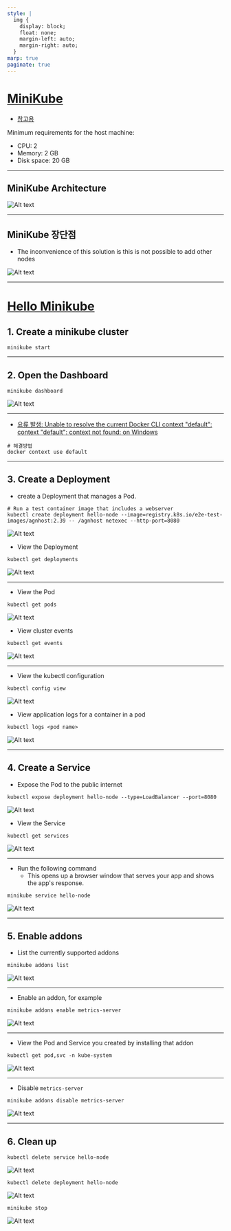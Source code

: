 ```yaml
---
style: |
  img {
    display: block;
    float: none;
    margin-left: auto;
    margin-right: auto;
  }
marp: true
paginate: true
---
```

# [MiniKube](https://minikube.sigs.k8s.io/docs/)
- [참고용](https://www.padok.fr/en/blog/minikube-kubeadm-kind-k3s)

Minimum requirements for the host machine:
- CPU: 2
- Memory: 2 GB
- Disk space: 20 GB

---
## MiniKube Architecture
![Alt text](./img/minikube/image-19.png)

---
## MiniKube 장단점
- The inconvenience of this solution is this is not possible to add other nodes

![Alt text](./img/minikube/image-18.png)

---
# [Hello Minikube](https://kubernetes.io/docs/tutorials/hello-minikube/)
## 1. Create a minikube cluster
```shell
minikube start
```

---
## 2. Open the Dashboard
```shell
minikube dashboard
```
![Alt text](./img/minikube/image.png)

---
- [요류 발생: Unable to resolve the current Docker CLI context "default": context "default": context not found: on Windows](https://stackoverflow.com/questions/77208746/unable-to-resolve-the-current-docker-cli-context-default-context-default-c)
```shell
# 해결방법 
docker context use default
```

---
## 3. Create a Deployment
- create a Deployment that manages a Pod.
```shell
# Run a test container image that includes a webserver
kubectl create deployment hello-node --image=registry.k8s.io/e2e-test-images/agnhost:2.39 -- /agnhost netexec --http-port=8080
```
![Alt text](./img/minikube/image-1.png)

- View the Deployment
```shell
kubectl get deployments
```
![Alt text](./img/minikube/image-2.png)

---
- View the Pod
```shell
kubectl get pods
```
![Alt text](./img/minikube/image-3.png)

- View cluster events
```shell
kubectl get events
```
![Alt text](./img/minikube/image-4.png)

---
- View the kubectl configuration
```shell
kubectl config view
```
![Alt text](./img/minikube/image-5.png)

- View application logs for a container in a pod
```shell
kubectl logs <pod name>
```
![Alt text](./img/minikube/image-6.png)

---
## 4. Create a Service
- Expose the Pod to the public internet
```shell
kubectl expose deployment hello-node --type=LoadBalancer --port=8080
```
![Alt text](./img/minikube/image-7.png)

- View the Service
```shell
kubectl get services
```
![Alt text](./img/minikube/image-8.png)

---
- Run the following command
    - This opens up a browser window that serves your app and shows the app's response.
```shell
minikube service hello-node
```
![Alt text](./img/minikube/image-9.png)

---
## 5. Enable addons
- List the currently supported addons
```shell
minikube addons list
```
![Alt text](./img/minikube/image-10.png)

---
- Enable an addon, for example
```shell
minikube addons enable metrics-server
```
![Alt text](./img/minikube/image-11.png)

---
- View the Pod and Service you created by installing that addon
```shell
kubectl get pod,svc -n kube-system
```
![Alt text](./img/minikube/image-12.png)

---
- Disable `metrics-server`
```shell
minikube addons disable metrics-server
```
![Alt text](./img/minikube/image-14.png)

---
## 6. Clean up 
```shell
kubectl delete service hello-node
```
![Alt text](./img/minikube/image-15.png)
```shell
kubectl delete deployment hello-node
```
![Alt text](./img/minikube/image-16.png)
```shell
minikube stop
```
![Alt text](./img/minikube/image-17.png)

